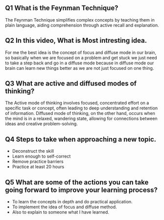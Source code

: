 ## Q1 What is the Feynman Technique?
The Feynman Technique simplifies complex concepts by teaching them in plain language, aiding comprehension through active recall and explanation.

## Q2 In this video, What is Most intresting idea.
For me the best idea is the concept of focus and diffuse mode in our brain, so basically when we are focused on a problem and get stuck we just need to take a step back and go in a diffuse mode because in diffuse mode our brain can learn new things better as we are not just focused on one thing.

## Q3 What are active and diffused modes of thinking?
The Active mode of thinking involves focused, concentrated effort on a specific task or concept, often leading to deep understanding and retention of information. Diffused mode of thinking, on the other hand, occurs when the mind is in a relaxed, wandering state, allowing for connections between ideas and creative problem-solving.

## Q4 Steps to take when approaching a new topic.
- Deconstruct the skill 
- Learn enough to self-correct 
- Remove practice barriers
- Practice at least 20 hours

## Q5 What are some of the actions you can take going forward to improve your learning process?
- To learn the concepts in depth and do practical application.
- To implement the idea of focus and diffuse method.
- Also to explain to someone what I have learned.
